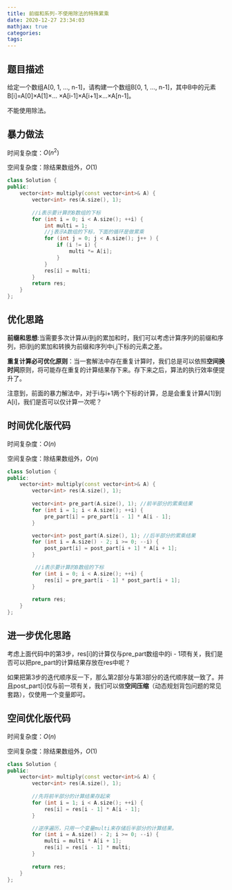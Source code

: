 ```yaml
---
title: 前缀和系列-不使用除法的特殊累乘
date: 2020-12-27 23:34:03
mathjax: true
categories:
tags: 
---
```


## 题目描述

给定一个数组A[0, 1, …, n-1]，请构建一个数组B[0, 1, …, n-1]，其中B中的元素B[i]=A[0]×A[1]×… ×A[i-1]×A[i+1]×…×A[n-1]。

不能使用除法。

## 暴力做法

时间复杂度：$O(n^2)$

空间复杂度：除结果数组外，$O(1)$

```cpp
class Solution {
public:
    vector<int> multiply(const vector<int>& A) {
        vector<int> res(A.size(), 1);
        
        //i表示要计算的B数组的下标
        for (int i = 0; i < A.size(); ++i) {
            int multi = 1;
            //j表示A数组的下标，下面的循环是做累乘
            for (int j = 0; j < A.size(); j++ ) {
                if (i != i) {
                    multi *= A[i];
                }
            }
            res[i] = multi;
        }        
        return res;
    }
};
```

## 优化思路

**前缀和思想**:当需要多次计算从i到j的累加和时，我们可以考虑计算序列的前缀和序列，把i到j的累加和转换为前缀和序列中i,j下标的元素之差。

**重复计算必可优化原则**：当一套解法中存在重复计算时，我们总是可以依照**空间换时间**原则，将可能存在重复的计算结果存下来。存下来之后，算法的执行效率便提升了。

注意到，前面的暴力解法中，对于i与i+1两个下标的计算，总是会重复计算A[1]到A[i]，我们是否可以仅计算一次呢？

## 时间优化版代码

时间复杂度：$O(n)$

空间复杂度：除结果数组外，$O(n)$

```cpp
class Solution {
public:
    vector<int> multiply(const vector<int>& A) {
        vector<int> res(A.size(), 1);
        
        vector<int> pre_part(A.size(), 1); //前半部分的累乘结果
        for (int i = 1; i < A.size(); ++i) {
            pre_part[i] = pre_part[i - 1] * A[i - 1];
        }

        vector<int> post_part(A.size(), 1); //后半部分的累乘结果
        for (int i = A.size() - 2; i >= 0; --i) {
            post_part[i] = post_part[i + 1] * A[i + 1];
        }

         //i表示要计算的B数组的下标
        for (int i = 0; i < A.size(); ++i) {
            res[i] = pre_part[i - 1] * post_part[i + 1];
        }   
        
        return res;
    }
};
```

## 进一步优化思路

考虑上面代码中的第3步，res[i]的计算仅与pre_part数组中的i - 1项有关，我们是否可以把pre_part的计算结果存放在res中呢？

如果把第3步的迭代顺序反一下，那么第2部分与第3部分的迭代顺序就一致了。并且post_part[i]仅与前一项有关，我们可以做**空间压缩**（动态规划背包问题的常见套路），仅使用一个变量即可。

## 空间优化版代码

时间复杂度：$O(n)$

空间复杂度：除结果数组外，$O(1)$

```cpp
class Solution {
public:
    vector<int> multiply(const vector<int>& A) {
        vector<int> res(A.size(), 1);
        
        //先将前半部分的计算结果存起来
        for (int i = 1; i < A.size(); ++i) {
            res[i] = res[i - 1] * A[i - 1];
        }

        //逆序遍历，只用一个变量multi来存储后半部分的计算结果。
        for (int i = A.size() - 2; i >= 0; --i) {
            multi = multi * A[i + 1];
            res[i] = res[i - 1] * multi;
        }
 
        return res;
    }
};
```
